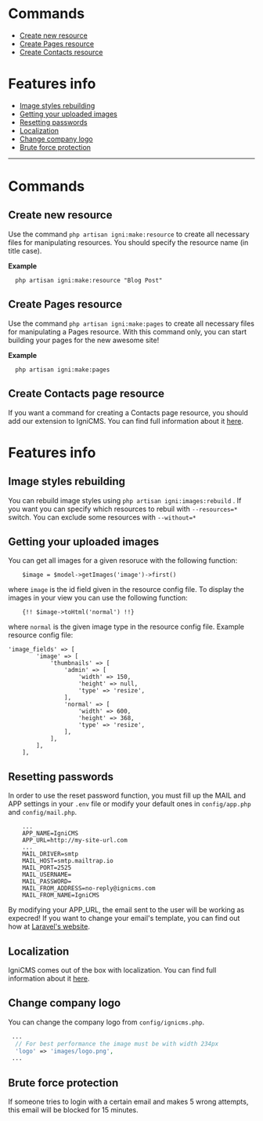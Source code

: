 # Commands
* [Create new resource](https://github.com/despark/igni-core/wiki/IgniCMS-Wiki#create-new-resource)
* [Create Pages resource](https://github.com/despark/igni-core/wiki/IgniCMS-Wiki#create-pages-resource)
* [Create Contacts resource](https://github.com/despark/igni-core/wiki/IgniCMS-Wiki#create-contacts-page-resource)
# Features info
* [Image styles rebuilding](https://github.com/despark/igni-core/wiki/IgniCMS-Wiki#image-styles-rebuilding)
* [Getting your uploaded images](https://github.com/despark/igni-core/wiki/IgniCMS-Wiki#getting-your-uploaded-images)
* [Resetting passwords](https://github.com/despark/igni-core/wiki/IgniCMS-Wiki#resetting-passwords)
* [Localization](https://github.com/despark/igni-core/wiki/IgniCMS-Wiki#localization)
* [Change company logo](https://github.com/despark/igni-core/wiki/IgniCMS-Wiki#change-company-logo)
* [Brute force protection](https://github.com/despark/igni-core/wiki/IgniCMS-Wiki#brute-force-protection)

***


# Commands
## Create new resource
Use the command `php artisan igni:make:resource` to create all necessary files for manipulating resources. You should specify the resource name (in title case).

**Example**

  ```
    php artisan igni:make:resource "Blog Post"
  ```
## Create Pages resource
Use the command `php artisan igni:make:pages` to create all necessary files for manipulating a Pages resource. With this command only, you can start building your pages for the new awesome site!

**Example**

  ```
    php artisan igni:make:pages
  ```
## Create Contacts page resource
If you want a command for creating a Contacts page resource, you should add our extension to IgniCMS. You can find full information about it [here](https://github.com/despark/igni-contact-us).

# Features info
## Image styles rebuilding
You can rebuild image styles using `php artisan igni:images:rebuild` . If you want you can specify which resources to rebuil with `--resources=*` switch.
You can exclude some resources with `--without=*`

## Getting your uploaded images
You can get all images for a given resoruce with the following function:
```
    $image = $model->getImages('image')->first()
```
where ```image``` is the id field given in the resource config file.
To display the images in your view you can use the following function:
```
    {!! $image->toHtml('normal') !!}
```
where ```normal``` is the given image type in the resource config file.
Example resource config file:
```
'image_fields' => [
        'image' => [
            'thumbnails' => [
                'admin' => [
                    'width' => 150,
                    'height' => null,
                    'type' => 'resize',
                ],
                'normal' => [
                    'width' => 600,
                    'height' => 368,
                    'type' => 'resize',
                ],
            ],
        ],
    ],
```
## Resetting passwords
In order to use the reset password function, you must fill up the MAIL and APP settings in your `.env` file or modify your default ones in `config/app.php` and `config/mail.php`.

```
    ...
    APP_NAME=IgniCMS
    APP_URL=http://my-site-url.com
    ...
    MAIL_DRIVER=smtp
    MAIL_HOST=smtp.mailtrap.io
    MAIL_PORT=2525
    MAIL_USERNAME=
    MAIL_PASSWORD=
    MAIL_FROM_ADDRESS=no-reply@ignicms.com
    MAIL_FROM_NAME=IgniCMS
```
By modifying your APP_URL, the email sent to the user will be working as expecred!
If you want to change your email's template, you can find out how at [Laravel's website](https://laravel.com/docs/5.4/mail#customizing-the-components).

## Localization
IgniCMS comes out of the box with localization. You can find full information about it [here](https://github.com/despark/laravel-db-i18n).


## Change company logo
You can change the company logo from `config/ignicms.php`.
  ```php
   ...
    // For best performance the image must be with width 234px
    'logo' => 'images/logo.png',
   ...
  ```

## Brute force protection
If someone tries to login with a certain email and makes 5 wrong attempts, this email will be blocked for 15 minutes.
